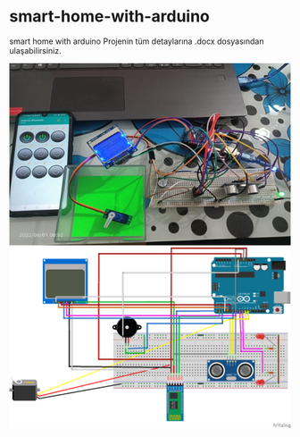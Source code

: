 # smart-home-with-arduino
smart home with arduino
Projenin tüm detaylarına .docx dosyasından ulaşabilirsiniz.
<div align="center">
<img src="https://github.com/RabiaKuran/smart-home-with-arduino/blob/main/Resim1.jpg" width="auto">
 </div>
 
<img src="https://github.com/RabiaKuran/smart-home-with-arduino/blob/main/Resim2.png" width="auto">
